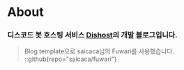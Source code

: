 # About
### 디스코드 봇 호스팅 서비스 [Dishost](https://dishost.kr)의 개발 블로그입니다.

> Blog template으로 saicaca님의 Fuwari를 사용했습니다.
::github{repo="saicaca/fuwari"}